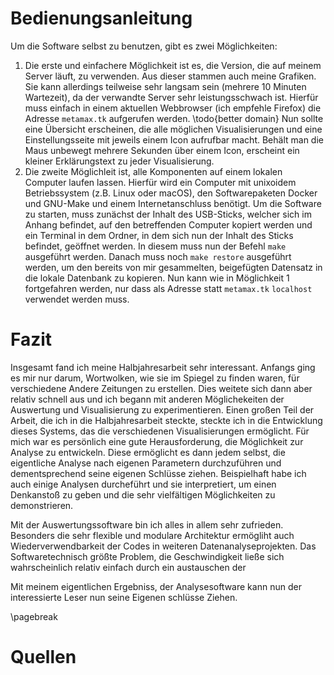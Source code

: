 # Bedienungsanleitung
Um die Software selbst zu benutzen, gibt es zwei Möglichkeiten:

1. Die erste und einfachere Möglichkeit ist es, die Version, die auf meinem Server läuft, zu verwenden. Aus dieser stammen auch meine Grafiken. Sie kann allerdings teilweise sehr langsam sein (mehrere 10 Minuten Wartezeit), da der verwandte Server sehr leistungsschwach ist. Hierfür muss einfach in einem aktuellen Webbrowser (ich empfehle Firefox) die Adresse `metamax.tk` aufgerufen werden. \todo{better domain}
Nun sollte eine Übersicht erscheinen, die alle möglichen Visualisierungen und eine Einstellungsseite mit jeweils einem Icon aufrufbar macht. Behält man die Maus unbewegt mehrere Sekunden über einem Icon, erscheint ein kleiner Erklärungstext zu jeder Visualisierung.
2. Die zweite Möglichleit ist, alle Komponenten auf einem lokalen Computer laufen lassen. Hierfür wird ein Computer mit unixoidem Betriebssystem (z.B. Linux oder macOS), den Softwarepaketen Docker und GNU-Make und einem Internetanschluss benötigt. Um die Software zu starten, muss zunächst der Inhalt des USB-Sticks, welcher sich im Anhang befindet, auf den betreffenden Computer kopiert werden und ein Terminal in dem Ordner, in dem sich nun der Inhalt des Sticks befindet, geöffnet werden. In diesem muss nun der Befehl `make` ausgeführt werden. Danach muss noch `make restore` ausgeführt werden, um den bereits von mir gesammelten, beigefügten Datensatz in die lokale Datenbank zu kopieren. Nun kann wie in Möglichkeit 1 fortgefahren werden, nur dass als Adresse statt `metamax.tk` `localhost` verwendet werden muss.

# Fazit
Insgesamt fand ich meine Halbjahresarbeit sehr interessant. Anfangs ging es mir nur darum, Wortwolken, wie sie im Spiegel zu finden waren, für verschiedene Andere Zeitungen zu erstellen. Dies weitete sich dann aber relativ schnell aus und ich begann mit anderen Möglichekeiten der Auswertung und Visualisierung zu experimentieren. Einen großen Teil der Arbeit, die ich in die Halbjahresarbeit steckte, steckte ich in die Entwicklung dieses Systems, das die verschiedenen Visualisierungen ermöglicht. Für mich war es persönlich eine gute Herausforderung, die Möglichkeit zur Analyse zu entwickeln. Diese ermöglicht es dann jedem selbst, die eigentliche Analyse nach eigenen Parametern durchzuführen und dementsprechend seine eigenen Schlüsse ziehen. Beispielhaft habe ich auch einige Analysen durcheführt und sie interpretiert, um einen Denkanstoß zu geben und die sehr vielfältigen Möglichkeiten zu demonstrieren.

Mit der Auswertungssoftware bin ich alles in allem sehr zufrieden. Besonders die sehr flexible und modulare Architektur ermögliht auch Wiederverwendbarkeit der Codes in weiteren Datenanalyseprojekten. Das Softwaretechnisch größte Problem, die Geschwindigkeit ließe sich wahrscheinlich relativ einfach durch ein austauschen der

Mit meinem eigentlichen Ergebniss, der Analysesoftware kann nun der interessierte Leser nun seine Eigenen schlüsse Ziehen.

\pagebreak

# Quellen
